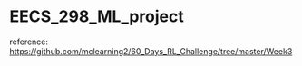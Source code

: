 # EECS_298_ML_project

reference: https://github.com/mclearning2/60_Days_RL_Challenge/tree/master/Week3
